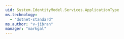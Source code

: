 ```yaml
---
uid: System.IdentityModel.Services.ApplicationType
ms.technology: 
  - "dotnet-standard"
ms.author: "v-jibran"
manager: "markgal"
---
```

